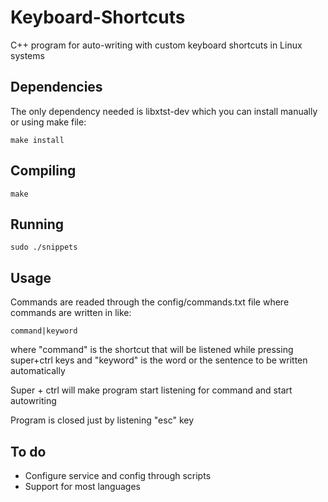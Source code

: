 # Keyboard-Shortcuts
C++ program for auto-writing with custom keyboard shortcuts in Linux systems

## Dependencies
The only dependency needed is libxtst-dev which you can install manually or using make file:
```
make install
```
## Compiling
```
make
```
## Running
```
sudo ./snippets
```
## Usage
Commands are readed through the config/commands.txt file where commands are written in like:
```
command|keyword
```
where "command" is the shortcut that will be listened while pressing super+ctrl keys and "keyword" is the word or the sentence to be written automatically

Super + ctrl will make program start listening for command and start autowriting

Program is closed just by listening "esc" key

## To do
- Configure service and config through scripts
- Support for most languages

